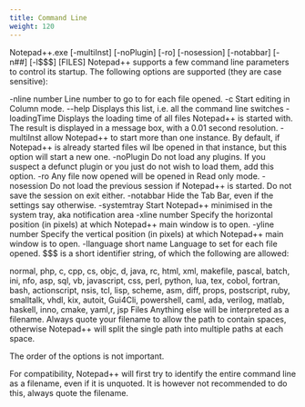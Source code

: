 ```yaml
---
title: Command Line
weight: 120
---
```


Notepad++.exe [-multiInst] [-noPlugin] [-ro] [-nosession] [-notabbar] [-n##] [-l$$$] [FILES]
Notepad++ supports a few command line parameters to control its startup. The following options are supported (they are case sensitive):

-nline number
Line number to go to for each file opened.
-c
Start editing in Column mode.
--help
Displays this list, i.e. all the command line switches
-loadingTime
Displays the loading time of all files Notepad++ is started with. The result is displayed in a message box, with a 0.01 second resolution.
-multiInst
allow Notepad++ to start more than one instance. By default, if Notepad++ is already started files wil lbe opened in that instance, but this option will start a new one.
-noPlugin
Do not load any plugins. If you suspect a defunct plugin or you just do not wish to load them, add this option.
-ro
Any file now opened will be opened in Read only mode.
-nosession
Do not load the previous session if Notepad++ is started. Do not save the session on exit either.
-notabbar
Hide the Tab Bar, even if the settings say otherwise.
-systemtray
Start Notepad++ minimised in the system tray, aka notification area
-xline number
Specify the horizontal position (in pixels) at which Notepad++ main window is to open.
-yline number
Specify the vertical position (in pixels) at which Notepad++ main window is to open.
-llanguage short name
Language to set for each file opened. $$$ is a short identifier string, of which the following are allowed:

normal, php, c, cpp, cs, objc, d, java, rc, html, xml, makefile, pascal, batch, ini, nfo, asp, sql, vb, javascript, css, perl, python, lua, tex, cobol, fortran, bash, actionscript, nsis, tcl, lisp, scheme, asm, diff, props, postscript, ruby, smalltalk, vhdl, kix, autoit, Gui4Cli, powershell, caml, ada, verilog, matlab, haskell, inno, cmake, yaml,r, jsp
Files
Anything else will be interpreted as a filename. Always quote your filename to allow the path to contain spaces, otherwise Notepad++ will split the single path into multiple paths at each space.
 

The order of the options is not important.

For compatibility, Notepad++ will first try to identify the entire command line as a filename, even if it is unquoted. It is however not recommended to do this, always quote the filename.

